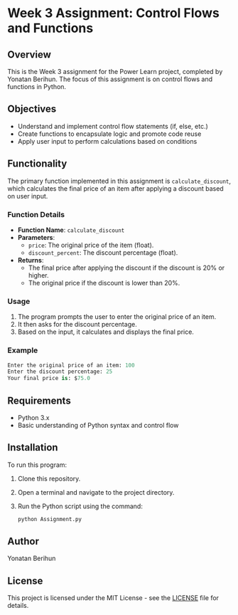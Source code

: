 
# Week 3 Assignment: Control Flows and Functions

## Overview

This is the Week 3 assignment for the Power Learn project, completed by Yonatan Berihun. The focus of this assignment is on control flows and functions in Python.

## Objectives

- Understand and implement control flow statements (if, else, etc.)
- Create functions to encapsulate logic and promote code reuse
- Apply user input to perform calculations based on conditions

## Functionality

The primary function implemented in this assignment is `calculate_discount`, which calculates the final price of an item after applying a discount based on user input.

### Function Details

- **Function Name**: `calculate_discount`
- **Parameters**:
  - `price`: The original price of the item (float).
  - `discount_percent`: The discount percentage (float).
- **Returns**: 
  - The final price after applying the discount if the discount is 20% or higher.
  - The original price if the discount is lower than 20%.

### Usage

1. The program prompts the user to enter the original price of an item.
2. It then asks for the discount percentage.
3. Based on the input, it calculates and displays the final price.

### Example

```python
Enter the original price of an item: 100
Enter the discount percentage: 25
Your final price is: $75.0
```

## Requirements

- Python 3.x
- Basic understanding of Python syntax and control flow

## Installation

To run this program:

1. Clone this repository.
2. Open a terminal and navigate to the project directory.
3. Run the Python script using the command:

   ```bash
   python Assignment.py
   ```

## Author

Yonatan Berihun

## License

This project is licensed under the MIT License - see the [LICENSE](LICENSE) file for details.
